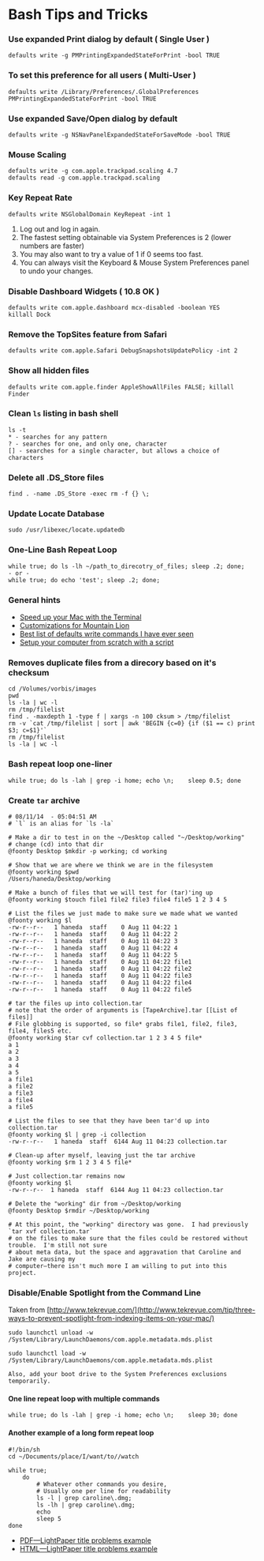 # Bash Tips and Tricks #

### Use expanded Print dialog by default ( Single User ) ###

	defaults write -g PMPrintingExpandedStateForPrint -bool TRUE

### To set this preference for all users ( Multi-User ) ###

	defaults write /Library/Preferences/.GlobalPreferences PMPrintingExpandedStateForPrint -bool TRUE


### Use expanded Save/Open dialog by default ###

	defaults write -g NSNavPanelExpandedStateForSaveMode -bool TRUE

### Mouse Scaling ###

	defaults write -g com.apple.trackpad.scaling 4.7
	defaults read -g com.apple.trackpad.scaling

### Key Repeat Rate ###

	defaults write NSGlobalDomain KeyRepeat -int 1

1. Log out and log in again.
2. The fastest setting obtainable via System Preferences is 2 (lower numbers are faster)
3. You may also want to try a value of 1 if 0 seems too fast.
4. You can always visit the Keyboard & Mouse System Preferences panel to undo your changes.

### Disable Dashboard Widgets ( 10.8 OK ) ###

	defaults write com.apple.dashboard mcx-disabled -boolean YES
	killall Dock

### Remove the TopSites feature from Safari ###

	defaults write com.apple.Safari DebugSnapshotsUpdatePolicy -int 2

### Show all hidden files ###

	defaults write com.apple.finder AppleShowAllFiles FALSE; killall Finder

### Clean `ls` listing in bash shell ###

	ls -t
	* - searches for any pattern
	? - searches for one, and only one, character
	[] - searches for a single character, but allows a choice of characters

### Delete all .DS_Store files ###

	find . -name .DS_Store -exec rm -f {} \;

### Update Locate Database ###

	sudo /usr/libexec/locate.updatedb

### One-Line Bash Repeat Loop ###

	while true; do ls -lh ~/path_to_direcotry_of_files; sleep .2; done;
	- or -
	while true; do echo 'test'; sleep .2; done;

### General hints ###
* [Speed up your Mac with the Terminal](http://www.chriswrites.com/2012/02/5-ways-to-speed-up-your-mac-just-using-terminall/)
* [Customizations for Mountain Lion](http://www.philmug.ph/forum/f19/customizations-mountain-lion-%5Bterminal-commands%5D-85165/)
* [Best list of defaults write commands I have ever seen](http://mths.be/osx)
* [Setup your computer from scratch with a script](https://github.com/mathiasbynens/dotfiles/blob/master/.osx)

### Removes duplicate files from a direcory based on it's checksum ###
	cd /Volumes/vorbis/images
	pwd
	ls -la | wc -l
	rm /tmp/filelist
	find . -maxdepth 1 -type f | xargs -n 100 cksum > /tmp/filelist
	rm -v `cat /tmp/filelist | sort | awk 'BEGIN {c=0} {if ($1 == c) print $3; c=$1}'`
	rm /tmp/filelist
	ls -la | wc -l

### Bash repeat loop one-liner ###
	while true; do ls -lah | grep -i home; echo \n;    sleep 0.5; done

### Create `tar` archive ###

	# 08/11/14  - 05:04:51 AM
	# `l` is an alias for `ls -la`

	# Make a dir to test in on the ~/Desktop called "~/Desktop/working"
	# change (cd) into that dir
	@foonty Desktop $mkdir -p working; cd working

	# Show that we are where we think we are in the filesystem
	@foonty working $pwd
	/Users/haneda/Desktop/working

	# Make a bunch of files that we will test for (tar)'ing up
	@foonty working $touch file1 file2 file3 file4 file5 1 2 3 4 5

	# List the files we just made to make sure we made what we wanted
	@foonty working $l
	-rw-r--r--   1 haneda  staff    0 Aug 11 04:22 1
	-rw-r--r--   1 haneda  staff    0 Aug 11 04:22 2
	-rw-r--r--   1 haneda  staff    0 Aug 11 04:22 3
	-rw-r--r--   1 haneda  staff    0 Aug 11 04:22 4
	-rw-r--r--   1 haneda  staff    0 Aug 11 04:22 5
	-rw-r--r--   1 haneda  staff    0 Aug 11 04:22 file1
	-rw-r--r--   1 haneda  staff    0 Aug 11 04:22 file2
	-rw-r--r--   1 haneda  staff    0 Aug 11 04:22 file3
	-rw-r--r--   1 haneda  staff    0 Aug 11 04:22 file4
	-rw-r--r--   1 haneda  staff    0 Aug 11 04:22 file5

	# tar the files up into collection.tar
	# note that the order of arguments is [TapeArchive].tar [[List of files]]
	# File globbing is supported, so file* grabs file1, file2, file3, file4, files5 etc.
	@foonty working $tar cvf collection.tar 1 2 3 4 5 file*
	a 1
	a 2
	a 3
	a 4
	a 5
	a file1
	a file2
	a file3
	a file4
	a file5

	# List the files to see that they have been tar'd up into collection.tar
	@foonty working $l | grep -i collection
	-rw-r--r--   1 haneda  staff  6144 Aug 11 04:23 collection.tar

	# Clean-up after myself, leaving just the tar archive
	@foonty working $rm 1 2 3 4 5 file*

	# Just collection.tar remains now
	@foonty working $l
	-rw-r--r--  1 haneda  staff  6144 Aug 11 04:23 collection.tar

	# Delete the "working" dir from ~/Desktop/working
	@foonty Desktop $rmdir ~/Desktop/working

	# At this point, the "working" directory was gone.  I had previously `tar xvf collection.tar`
	# on the files to make sure that the files could be restored without trouble.  I'm still not sure
	# about meta data, but the space and aggravation that Caroline and Jake are causing my
	# computer—there isn't much more I am willing to put into this project.


### Disable/Enable Spotlight from the Command Line ###
Taken from [http://www.tekrevue.com/](http://www.tekrevue.com/tip/three-ways-to-prevent-spotlight-from-indexing-items-on-your-mac/)

	sudo launchctl unload -w /System/Library/LaunchDaemons/com.apple.metadata.mds.plist

	sudo launchctl load -w /System/Library/LaunchDaemons/com.apple.metadata.mds.plist

	Also, add your boot drive to the System Preferences exclusions temporarily.

#### One line repeat loop with multiple commands ####
	while true; do ls -lah | grep -i home; echo \n;    sleep 30; done

#### Another example of a long form repeat loop ####

	#!/bin/sh
	cd ~/Documents/place/I/want/to//watch

	while true;
	    do
			# Whatever other commands you desire,
			# Usually one per line for readability
			ls -l | grep caroline\.dmg;
			ls -lh | grep caroline\.dmg;
			echo
			sleep 5
	done

* [PDF—LightPaper title problems example](http://dl.dropbox.com/u/340087/drops/08.11.14/bash-tips-+tricks-07-084726.pdf)
* [HTML—LightPaper title problems example](http://dl.dropbox.com/u/340087/drops/08.11.14/bash-tips-+tricks-c9-084941.html)





